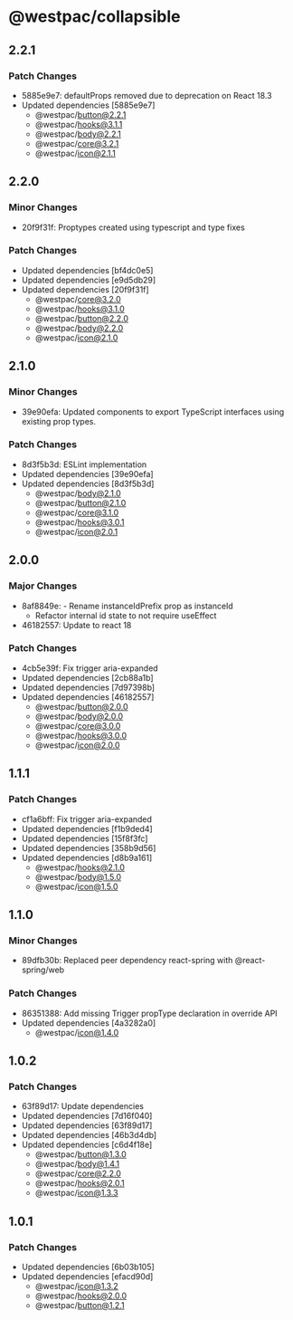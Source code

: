 # @westpac/collapsible

## 2.2.1

### Patch Changes

- 5885e9e7: defaultProps removed due to deprecation on React 18.3
- Updated dependencies [5885e9e7]
  - @westpac/button@2.2.1
  - @westpac/hooks@3.1.1
  - @westpac/body@2.2.1
  - @westpac/core@3.2.1
  - @westpac/icon@2.1.1

## 2.2.0

### Minor Changes

- 20f9f31f: Proptypes created using typescript and type fixes

### Patch Changes

- Updated dependencies [bf4dc0e5]
- Updated dependencies [e9d5db29]
- Updated dependencies [20f9f31f]
  - @westpac/core@3.2.0
  - @westpac/hooks@3.1.0
  - @westpac/button@2.2.0
  - @westpac/body@2.2.0
  - @westpac/icon@2.1.0

## 2.1.0

### Minor Changes

- 39e90efa: Updated components to export TypeScript interfaces using existing prop types.

### Patch Changes

- 8d3f5b3d: ESLint implementation
- Updated dependencies [39e90efa]
- Updated dependencies [8d3f5b3d]
  - @westpac/body@2.1.0
  - @westpac/button@2.1.0
  - @westpac/core@3.1.0
  - @westpac/hooks@3.0.1
  - @westpac/icon@2.0.1

## 2.0.0

### Major Changes

- 8af8849e: - Rename instanceIdPrefix prop as instanceId
  - Refactor internal id state to not require useEffect
- 46182557: Update to react 18

### Patch Changes

- 4cb5e39f: Fix trigger aria-expanded
- Updated dependencies [2cb88a1b]
- Updated dependencies [7d97398b]
- Updated dependencies [46182557]
  - @westpac/button@2.0.0
  - @westpac/body@2.0.0
  - @westpac/core@3.0.0
  - @westpac/hooks@3.0.0
  - @westpac/icon@2.0.0

## 1.1.1

### Patch Changes

- cf1a6bff: Fix trigger aria-expanded
- Updated dependencies [f1b9ded4]
- Updated dependencies [15f8f3fc]
- Updated dependencies [358b9d56]
- Updated dependencies [d8b9a161]
  - @westpac/hooks@2.1.0
  - @westpac/body@1.5.0
  - @westpac/icon@1.5.0

## 1.1.0

### Minor Changes

- 89dfb30b: Replaced peer dependency react-spring with @react-spring/web

### Patch Changes

- 86351388: Add missing Trigger propType declaration in override API
- Updated dependencies [4a3282a0]
  - @westpac/icon@1.4.0

## 1.0.2

### Patch Changes

- 63f89d17: Update dependencies
- Updated dependencies [7d16f040]
- Updated dependencies [63f89d17]
- Updated dependencies [46b3d4db]
- Updated dependencies [c6d4f18e]
  - @westpac/button@1.3.0
  - @westpac/body@1.4.1
  - @westpac/core@2.2.0
  - @westpac/hooks@2.0.1
  - @westpac/icon@1.3.3

## 1.0.1

### Patch Changes

- Updated dependencies [6b03b105]
- Updated dependencies [efacd90d]
  - @westpac/icon@1.3.2
  - @westpac/hooks@2.0.0
  - @westpac/button@1.2.1
